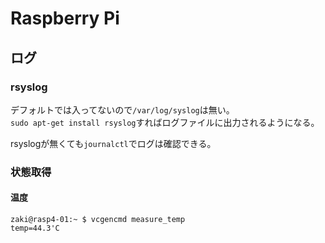 # Raspberry Pi

## ログ

### rsyslog

デフォルトでは入ってないので`/var/log/syslog`は無い。  
`sudo apt-get install rsyslog`すればログファイルに出力されるようになる。

rsyslogが無くても`journalctl`でログは確認できる。

### 状態取得

#### 温度

```console
zaki@rasp4-01:~ $ vcgencmd measure_temp
temp=44.3'C
```
